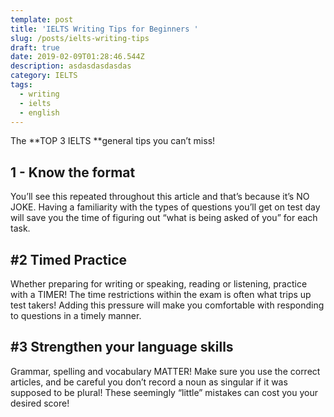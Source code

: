 ```yaml
---
template: post
title: 'IELTS Writing Tips for Beginners '
slug: /posts/ielts-writing-tips
draft: true
date: 2019-02-09T01:28:46.544Z
description: asdasdasdasdas
category: IELTS
tags:
  - writing
  - ielts
  - english
---
```

The **TOP 3 IELTS **general tips you can’t miss! 

## 1 - Know the format

You’ll see this repeated throughout this article and that’s because it’s NO JOKE. Having a familiarity with the types of questions you’ll get on test day will save you the time of figuring out “what is being asked of you” for each task.



## \#2 Timed Practice 

Whether preparing for writing or speaking, reading or listening, practice with a TIMER! The time restrictions within the exam is often what trips up test takers! Adding this pressure will make you comfortable with responding to questions in a timely manner. 



## \#3 Strengthen your language skills

Grammar, spelling and vocabulary MATTER! Make sure you use the correct articles, and be careful you don’t record a noun as singular if it was supposed to be plural! These seemingly “little” mistakes can cost you your desired score!
